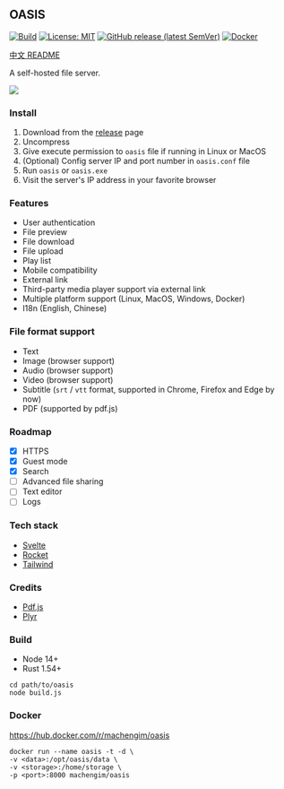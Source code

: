 ## OASIS

[![Build](https://github.com/machengim/oasis/actions/workflows/build_release.yml/badge.svg)](https://github.com/machengim/oasis/actions/workflows/build_release.yml) [![License: MIT](https://img.shields.io/badge/License-MIT-yellow.svg)](https://github.com/machengim/oasis/blob/main/LICENSE-MIT) [![GitHub release (latest SemVer)](https://img.shields.io/github/v/release/machengim/oasis)](https://github.com/machengim/oasis/releases) [![Docker](https://img.shields.io/badge/docker-v0.2.5-orange)](https://hub.docker.com/r/machengim/oasis)

[中文 README](https://github.com/machengim/oasis/blob/main/README_cn.md)

A self-hosted file server.

![](https://github.com/machengim/oasis/blob/main/doc/demo.png?raw=true)

### Install

1. Download from the [release](https://github.com/machengim/oasis/releases) page
2. Uncompress
3. Give execute permission to `oasis` file if running in Linux or MacOS
4. (Optional) Config server IP and port number in `oasis.conf` file
5. Run `oasis` or `oasis.exe`
6. Visit the server's IP address in your favorite browser

### Features

- User authentication
- File preview
- File download
- File upload
- Play list
- Mobile compatibility
- External link
- Third-party media player support via external link
- Multiple platform support (Linux, MacOS, Windows, Docker)
- I18n (English, Chinese)

### File format support

- Text
- Image (browser support)
- Audio (browser support)
- Video (browser support)
- Subtitle (`srt` / `vtt` format, supported in Chrome, Firefox and Edge by now)
- PDF (supported by pdf.js)

### Roadmap

- [x] HTTPS
- [x] Guest mode
- [x] Search
- [ ] Advanced file sharing
- [ ] Text editor
- [ ] Logs

### Tech stack

- [Svelte](https://svelte.dev)
- [Rocket](https://rocket.rs)
- [Tailwind](https://tailwindcss.com)

### Credits

- [Pdf.js](https://mozilla.github.io/pdf.js)
- [Plyr](https://plyr.io)

### Build

- Node 14+
- Rust 1.54+

```
cd path/to/oasis
node build.js
```

### Docker

https://hub.docker.com/r/machengim/oasis

```
docker run --name oasis -t -d \
-v <data>:/opt/oasis/data \
-v <storage>:/home/storage \
-p <port>:8000 machengim/oasis
```
